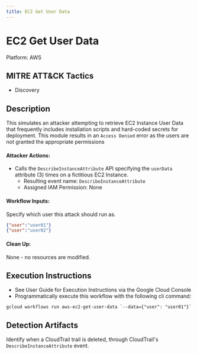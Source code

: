 ```yaml
---
title: EC2 Get User Data
---
```


# EC2 Get User Data


Platform: AWS

## MITRE ATT&CK Tactics


- Discovery

## Description


 This simulates an attacker attempting to retrieve EC2 Instance User Data that frequently includes installation scripts and hard-coded secrets for deployment. This module results in an `Access Denied` error as the users are not granted the appropriate permissions

#### Attacker Actions: 

- Calls the `DescribeInstanceAttribute` API specifying the `userData` attribute (3) times on a fictitious EC2 Instance.
  - Resulting event name: `DescribeInstanceAttribute`
  - Assigned IAM Permission: None

#### Workflow Inputs: 
Specify which user this attack should run as.   
```json
{"user":"user01"}
{"user":"user02"}
```
#### Clean Up: 

None - no resources are modified.


## Execution Instructions

- See User Guide for Execution Instructions via the Google Cloud Console
- Programmatically execute this workflow with the following cli command:

```
gcloud workflows run aws-ec2-get-user-data `--data={"user": "user01"}` 
```


## Detection Artifacts


Identify when a CloudTrail trail is deleted, through CloudTrail's <code>DescribeInstanceAttribute</code> event.


